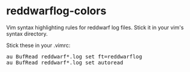 reddwarflog-colors
==================

Vim syntax highlighting rules for reddwarf log files.
Stick it in your vim's syntax directory.

Stick these in your .vimrc:
<pre>au BufRead reddwarf*.log set ft=reddwarflog
au BufRead reddwarf*.log set autoread</pre>
